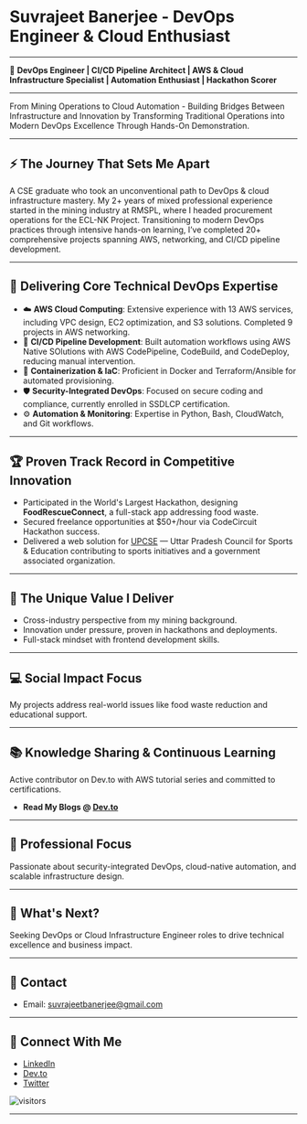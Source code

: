 <!-- ## Hi there 👋 -->

# Suvrajeet Banerjee - DevOps Engineer & Cloud Enthusiast

---

🚀 **DevOps Engineer | CI/CD Pipeline Architect | AWS & Cloud Infrastructure Specialist | Automation Enthusiast | Hackathon Scorer**

---

From Mining Operations to Cloud Automation - Building Bridges Between Infrastructure and Innovation by Transforming Traditional Operations into Modern DevOps Excellence Through Hands-On Demonstration.

---

## ⚡ The Journey That Sets Me Apart
A CSE graduate who took an unconventional path to DevOps & cloud infrastructure mastery. My 2+ years of mixed professional experience started in the mining industry at RMSPL, where I headed procurement operations for the ECL-NK Project. Transitioning to modern DevOps practices through intensive hands-on learning, I’ve completed 20+ comprehensive projects spanning AWS, networking, and CI/CD pipeline development.

---

## 🔧 Delivering Core Technical DevOps Expertise
- ☁️ **AWS Cloud Computing**: Extensive experience with 13 AWS services, including VPC design, EC2 optimization, and S3 solutions. Completed 9 projects in AWS networking.
- 🔄 **CI/CD Pipeline Development**: Built automation workflows using AWS Native SOlutions with AWS CodePipeline, CodeBuild, and CodeDeploy, reducing manual intervention.
- 🐳 **Containerization & IaC**: Proficient in Docker and Terraform/Ansible for automated provisioning.
- 🛡️ **Security-Integrated DevOps**: Focused on secure coding and compliance, currently enrolled in SSDLCP certification.
- ⚙️ **Automation & Monitoring**: Expertise in Python, Bash, CloudWatch, and Git workflows.

---

## 🏆 Proven Track Record in Competitive Innovation
- Participated in the World's Largest Hackathon, designing **FoodRescueConnect**, a full-stack app addressing food waste.
- Secured freelance opportunities at $50+/hour via CodeCircuit Hackathon success.
- Delivered a web solution for [UPCSE](https://upcse.info/) — Uttar Pradesh Council for Sports & Education contributing to sports initiatives and 
 a government associated organization.

---

## 🎯 The Unique Value I Deliver
- Cross-industry perspective from my mining background.
- Innovation under pressure, proven in hackathons and deployments.
- Full-stack mindset with frontend development skills.

---

## 💻 Social Impact Focus
My projects address real-world issues like food waste reduction and educational support.

---

## 📚 Knowledge Sharing & Continuous Learning
Active contributor on Dev.to with AWS tutorial series and committed to certifications.
- **Read My Blogs @ [Dev.to](https://dev.to/suvrajeet/)**

---

## 🎯 Professional Focus
Passionate about security-integrated DevOps, cloud-native automation, and scalable infrastructure design.

---

## 🚀 What's Next?
Seeking DevOps or Cloud Infrastructure Engineer roles to drive technical excellence and business impact.

---

## 📧 Contact
- Email: suvrajeetbanerjee@gmail.com

---

## 🔗 Connect With Me

- [LinkedIn](https://www.linkedin.com/in/suvrajeet/)
- [Dev.to](https://x.com/_suvrajeet_)
- [Twitter](https://x.com/_suvrajeet_)

![visitors](https://visitor-badge.laobi.icu/badge?page_id=suvrajeetbanerjee.suvrajeetbanerjee)

---
<!--
**suvrajeetbanerjee/suvrajeetbanerjee** is a ✨ _special_ ✨ repository because its `README.md` (this file) appears on your GitHub profile.

Here are some ideas to get you started:

- 🔭 I’m currently working on ...
- 🌱 I’m currently learning ...
- 👯 I’m looking to collaborate on ...
- 🤔 I’m looking for help with ...
- 💬 Ask me about ...
- 📫 How to reach me: ...
- 😄 Pronouns: ...
- ⚡ Fun fact: ...
-->
